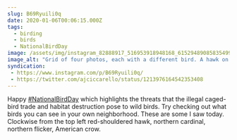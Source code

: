 ```yaml
---
slug: B69Ryuili0q
date: 2020-01-06T00:06:15.000Z
tags: 
  - birding
  - birds
  - NationalBirdDay
image: /assets/img/instagram_82888917_516953918948168_6152948908583549964_n_17919501295371508.jpg
image_alt: "Grid of four photos, each with a different bird. A hawk on a branch in the forest. A red cardinal flying into evergreen tree. A crows against a gray sky. A woodpecker in a thicket of branches."
syndication:
 - https://www.instagram.com/p/B69Ryuili0q/
 - https://twitter.com/ajciccarello/status/1213976164542353408
---
```


Happy [#NationalBirdDay](/posts/tags/NationalBirdDay) which highlights the threats that the illegal caged-bird trade and habitat destruction pose to wild birds. 
Try checking out what birds you can see in your own neighborhood. These are some I saw today. Clockwise from the top left red-shouldered hawk, northern cardinal, northern flicker, American crow.
